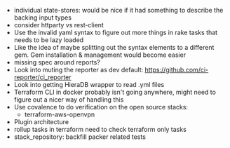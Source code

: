 - individual state-stores: would be nice if it had something to describe the backing input types
- consider httparty vs rest-client
- Use the invalid yaml syntax to figure out more things in rake tasks that needs to be lazy loaded
- Like the idea of maybe splitting out the syntax elements to a different gem. Gem installation & management would become easier
- missing spec around reports?
- Look into muting the reporter as dev default: https://github.com/ci-reporter/ci_reporter
- Look into getting HieraDB wrapper to read .yml files
- Terraform CLI in docker probably isn't going anywhere, might need to figure out a nicer way of handling this
- Use covalence to do verification on the open source stacks:
  - terraform-aws-openvpn
- Plugin architecture
- rollup tasks in terraform need to check terraform only tasks
- stack_repository: backfill packer related tests
